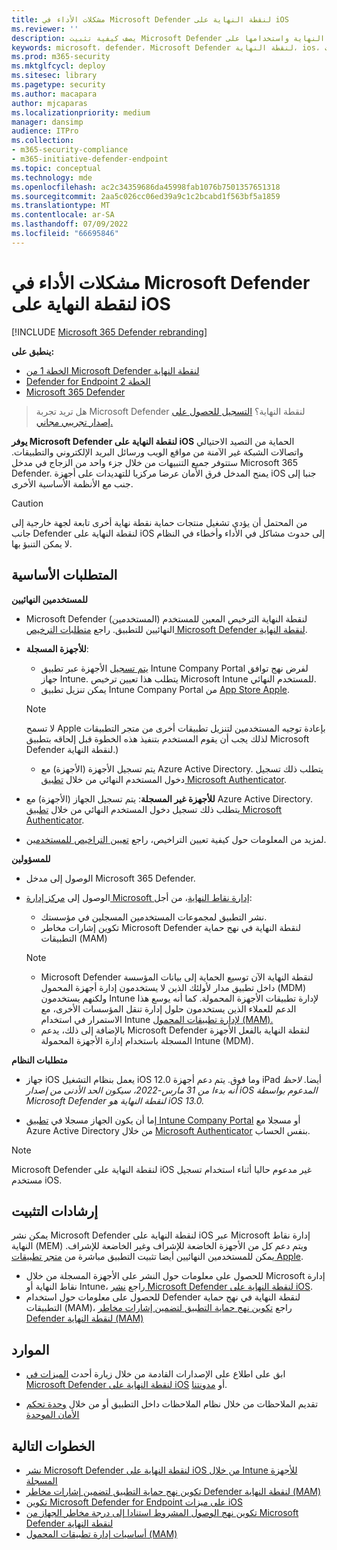 ```yaml
---
title: مشكلات الأداء في Microsoft Defender لنقطة النهاية على iOS
ms.reviewer: ''
description: يصف كيفية تثبيت Microsoft Defender لنقطة النهاية واستخدامها على iOS
keywords: microsoft، defender، Microsoft Defender لنقطة النهاية، ios، نظرة عامة، تثبيت، توزيع، إلغاء تثبيت، intune
ms.prod: m365-security
ms.mktglfcycl: deploy
ms.sitesec: library
ms.pagetype: security
ms.author: macapara
author: mjcaparas
ms.localizationpriority: medium
manager: dansimp
audience: ITPro
ms.collection:
- m365-security-compliance
- m365-initiative-defender-endpoint
ms.topic: conceptual
ms.technology: mde
ms.openlocfilehash: ac2c34359686da45998fab1076b7501357651318
ms.sourcegitcommit: 2aa5c026cc06ed39a9c1c2bcabd1f563bf5a1859
ms.translationtype: MT
ms.contentlocale: ar-SA
ms.lasthandoff: 07/09/2022
ms.locfileid: "66695846"
---
```

# <a name="microsoft-defender-for-endpoint-on-ios"></a>مشكلات الأداء في Microsoft Defender لنقطة النهاية على iOS

[!INCLUDE [Microsoft 365 Defender rebranding](../../includes/microsoft-defender.md)]

**ينطبق على:**
- [الخطة 1 من Microsoft Defender لنقطة النهاية](https://go.microsoft.com/fwlink/p/?linkid=2154037)
- [Defender for Endpoint الخطة 2](https://go.microsoft.com/fwlink/p/?linkid=2154037)
- [Microsoft 365 Defender](https://go.microsoft.com/fwlink/?linkid=2118804)

> هل تريد تجربة Microsoft Defender لنقطة النهاية؟ [التسجيل للحصول على إصدار تجريبي مجاني.](https://signup.microsoft.com/create-account/signup?products=7f379fee-c4f9-4278-b0a1-e4c8c2fcdf7e&ru=https://aka.ms/MDEp2OpenTrial?ocid=docs-wdatp-exposedapis-abovefoldlink)

**يوفر Microsoft Defender لنقطة النهاية على iOS** الحماية من التصيد الاحتيالي واتصالات الشبكة غير الآمنة من مواقع الويب ورسائل البريد الإلكتروني والتطبيقات. ستتوفر جميع التنبيهات من خلال جزء واحد من الزجاج في مدخل Microsoft 365 Defender. يمنح المدخل فرق الأمان عرضا مركزيا للتهديدات على أجهزة iOS جنبا إلى جنب مع الأنظمة الأساسية الأخرى.

> [!CAUTION]
> من المحتمل أن يؤدي تشغيل منتجات حماية نقطة نهاية أخرى تابعة لجهة خارجية إلى جانب Defender لنقطة النهاية على iOS إلى حدوث مشاكل في الأداء وأخطاء في النظام لا يمكن التنبؤ بها.

## <a name="prerequisites"></a>المتطلبات الأساسية

**للمستخدمين النهائيين**

- Microsoft Defender لنقطة النهاية الترخيص المعين للمستخدم (المستخدمين) النهائيين للتطبيق. راجع [متطلبات الترخيص Microsoft Defender لنقطة النهاية](/microsoft-365/security/defender-endpoint/minimum-requirements#licensing-requirements).

- **للأجهزة المسجلة**:
    - [يتم تسجيل](/mem/intune/user-help/enroll-your-device-in-intune-ios) الأجهزة عبر تطبيق Intune Company Portal لفرض نهج توافق جهاز Intune. يتطلب هذا تعيين ترخيص Microsoft Intune للمستخدم النهائي.
    - يمكن تنزيل تطبيق Intune Company Portal من [App Store Apple](https://apps.apple.com/us/app/intune-company-portal/id719171358).
    
    >[!NOTE]
    >لا تسمح Apple بإعادة توجيه المستخدمين لتنزيل تطبيقات أخرى من متجر التطبيقات لذلك يجب أن يقوم المستخدم بتنفيذ هذه الخطوة قبل إلحاقه بتطبيق Microsoft Defender لنقطة النهاية.)


    - يتم تسجيل الأجهزة (الأجهزة) مع Azure Active Directory. يتطلب ذلك تسجيل دخول المستخدم النهائي من خلال [تطبيق Microsoft Authenticator](https://apps.apple.com/app/microsoft-authenticator/id983156458).

- **للأجهزة غير المسجلة**: يتم تسجيل الجهاز (الأجهزة) مع Azure Active Directory. يتطلب ذلك تسجيل دخول المستخدم النهائي من خلال [تطبيق Microsoft Authenticator](https://apps.apple.com/app/microsoft-authenticator/id983156458).

- لمزيد من المعلومات حول كيفية تعيين التراخيص، راجع [تعيين التراخيص للمستخدمين](/azure/active-directory/users-groups-roles/licensing-groups-assign).

**للمسؤولين**

- الوصول إلى مدخل Microsoft 365 Defender.

- الوصول إلى [مركز إدارة Microsoft إدارة نقاط النهاية](https://go.microsoft.com/fwlink/?linkid=2109431)، من أجل:
   - نشر التطبيق لمجموعات المستخدمين المسجلين في مؤسستك.
   - تكوين إشارات مخاطر Microsoft Defender لنقطة النهاية في نهج حماية التطبيقات (MAM)


    > [!NOTE]
    > - Microsoft Defender لنقطة النهاية الآن توسيع الحماية إلى بيانات المؤسسة داخل تطبيق مدار لأولئك الذين لا يستخدمون إدارة أجهزة المحمول (MDM) ولكنهم يستخدمون Intune لإدارة تطبيقات الأجهزة المحمولة. كما أنه يوسع هذا الدعم للعملاء الذين يستخدمون حلول إدارة تنقل المؤسسات الأخرى، مع الاستمرار في استخدام Intune [لإدارة تطبيقات المحمول (MAM).](/mem/intune/apps/mam-faq)
    > - بالإضافة إلى ذلك، يدعم Microsoft Defender لنقطة النهاية بالفعل الأجهزة المسجلة باستخدام إدارة الأجهزة المحمولة Intune (MDM).  

**متطلبات النظام**

- جهاز iOS يعمل بنظام التشغيل iOS 12.0 وما فوق. يتم دعم أجهزة iPad أيضا. *لاحظ أنه بدءا من 31 مارس-2022، سيكون الحد الأدنى من إصدار iOS المدعوم بواسطة Microsoft Defender لنقطة النهاية هو iOS 13.0.*

- إما أن يكون الجهاز مسجلا في [تطبيق Intune Company Portal](https://apps.apple.com/us/app/intune-company-portal/id719171358) أو مسجلا مع Azure Active Directory من خلال [Microsoft Authenticator](https://apps.apple.com/app/microsoft-authenticator/id983156458) بنفس الحساب.

 > [!NOTE]
 > Microsoft Defender لنقطة النهاية على iOS غير مدعوم حاليا أثناء استخدام تسجيل مستخدم iOS.

## <a name="installation-instructions"></a>إرشادات التثبيت

يمكن نشر Microsoft Defender لنقطة النهاية على iOS عبر Microsoft إدارة نقاط النهاية (MEM) ويتم دعم كل من الأجهزة الخاضعة للإشراف وغير الخاضعة للإشراف. يمكن للمستخدمين النهائيين أيضا تثبيت التطبيق مباشرة من [متجر تطبيقات Apple](https://aka.ms/mdatpiosappstore).

- للحصول على معلومات حول النشر على الأجهزة المسجلة من خلال Microsoft إدارة نقاط النهاية أو Intune، راجع [نشر Microsoft Defender لنقطة النهاية على iOS](ios-install.md).
- للحصول على معلومات حول استخدام Defender لنقطة النهاية في نهج حماية التطبيقات (MAM)، راجع [تكوين نهج حماية التطبيق لتضمين إشارات مخاطر Defender لنقطة النهاية (MAM)](ios-install-unmanaged.md)

## <a name="resources"></a>الموارد

- ابق على اطلاع على الإصدارات القادمة من خلال زيارة أحدث [الميزات في Microsoft Defender لنقطة النهاية على iOS](ios-whatsnew.md) أو [مدونتنا](https://techcommunity.microsoft.com/t5/microsoft-defender-atp/bg-p/MicrosoftDefenderATPBlog/label-name/iOS).

- تقديم الملاحظات من خلال نظام الملاحظات داخل التطبيق أو من خلال [وحدة تحكم الأمان الموحدة](https://security.microsoft.com)

## <a name="next-steps"></a>الخطوات التالية

- [نشر Microsoft Defender لنقطة النهاية على iOS من خلال Intune للأجهزة المسجلة](ios-install.md)
- [تكوين نهج حماية التطبيق لتضمين إشارات مخاطر Defender لنقطة النهاية (MAM)](ios-install-unmanaged.md)
- [تكوين Microsoft Defender for Endpoint على ميزات iOS](ios-configure-features.md)
- [تكوين نهج الوصول المشروط استنادا إلى درجة مخاطر الجهاز من Microsoft Defender لنقطة النهاية](ios-configure-features.md#conditional-access-with-defender-for-endpoint-on-ios)
- [أساسيات إدارة تطبيقات المحمول (MAM)](/mem/intune/apps/app-management#mobile-application-management-mam-basics)
